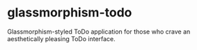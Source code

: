 # glassmorphism-todo
Glassmorphism-styled ToDo application for those who crave an aesthetically pleasing ToDo interface.
